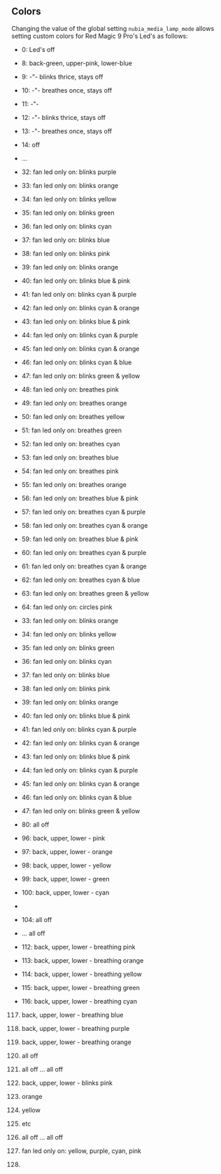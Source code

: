 ## Colors

Changing the value of the global setting `nubia_media_lamp_mode` allows
setting custom colors for Red Magic 9 Pro's Led's as follows:

- 0: Led's off
- 8: back-green, upper-pink, lower-blue
- 9: -"- blinks thrice, stays off
- 10: -"- breathes once, stays off
- 11: -"-
- 12: -"- blinks thrice, stays off
- 13: -"- breathes once, stays off
- 14: off
- ...
- 32: fan led only on: blinks purple
- 33: fan led only on: blinks orange
- 34: fan led only on: blinks yellow
- 35: fan led only on: blinks green
- 36: fan led only on: blinks cyan
- 37: fan led only on: blinks blue
- 38: fan led only on: blinks pink
- 39: fan led only on: blinks orange
- 40: fan led only on: blinks blue & pink
- 41: fan led only on: blinks cyan & purple
- 42: fan led only on: blinks cyan & orange
- 43: fan led only on: blinks blue & pink
- 44: fan led only on: blinks cyan & purple
- 45: fan led only on: blinks cyan & orange
- 46: fan led only on: blinks cyan & blue
- 47: fan led only on: blinks green & yellow
- 48: fan led only on: breathes pink
- 49: fan led only on: breathes orange
- 50: fan led only on: breathes yellow
- 51: fan led only on: breathes green
- 52: fan led only on: breathes cyan
- 53: fan led only on: breathes blue
- 54: fan led only on: breathes pink
- 55: fan led only on: breathes orange
- 56: fan led only on: breathes blue & pink
- 57: fan led only on: breathes cyan & purple
- 58: fan led only on: breathes cyan & orange
- 59: fan led only on: breathes blue & pink
- 60: fan led only on: breathes cyan & purple
- 61: fan led only on: breathes cyan & orange
- 62: fan led only on: breathes cyan & blue
- 63: fan led only on: breathes green & yellow
- 64: fan led only on: circles pink

- 33: fan led only on: blinks orange
- 34: fan led only on: blinks yellow
- 35: fan led only on: blinks green
- 36: fan led only on: blinks cyan
- 37: fan led only on: blinks blue
- 38: fan led only on: blinks pink
- 39: fan led only on: blinks orange
- 40: fan led only on: blinks blue & pink
- 41: fan led only on: blinks cyan & purple
- 42: fan led only on: blinks cyan & orange
- 43: fan led only on: blinks blue & pink
- 44: fan led only on: blinks cyan & purple
- 45: fan led only on: blinks cyan & orange
- 46: fan led only on: blinks cyan & blue
- 47: fan led only on: blinks green & yellow

- 80: all off
- 96: back, upper, lower - pink
- 97: back, upper, lower - orange
- 98: back, upper, lower - yellow
- 99: back, upper, lower - green
- 100: back, upper, lower - cyan
- <fill rest>

- 104: all off
- ... all off

- 112: back, upper, lower - breathing pink
- 113: back, upper, lower - breathing orange
- 114: back, upper, lower - breathing yellow
- 115: back, upper, lower - breathing green
- 116: back, upper, lower - breathing cyan

117. back, upper, lower - breathing blue
118. back, upper, lower - breathing purple
119. back, upper, lower - breathing orange
120. all off
121. all off
... all off
128. back, upper, lower - blinks pink
129. orange
130. yellow
131. etc

136. all off
... all off
144. fan led only on: yellow, purple, cyan, pink
145. 
